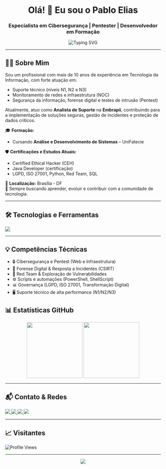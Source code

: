 <h1 align="center">Olá! 👋 Eu sou o Pablo Elias</h1>
<h3 align="center">Especialista em Cibersegurança | Pentester | Desenvolvedor em Formação</h3>

<p align="center">
  <img src="https://readme-typing-svg.herokuapp.com?font=Fira+Code&size=22&pause=1000&color=00F7FF&center=true&vCenter=true&width=700&lines=🔐+Cibersegurança+e+Pentest;🎓+ADS+em+andamento;🐍+Python+-+Java+-+Linux+-+ShellScript;🛡️+Red+Team+%7C+CSIRT+%7C+DFIR;👨‍💻+Sempre+aprendendo+e+compartilhando!" alt="Typing SVG" />
</p>

---

## 👨‍💼 Sobre Mim

Sou um profissional com mais de 10 anos de experiência em Tecnologia da Informação, com forte atuação em:

- Suporte técnico (níveis N1, N2 e N3)
- Monitoramento de redes e infraestrutura (NOC)
- Segurança da informação, forense digital e testes de intrusão (Pentest)

Atualmente, atuo como **Analista de Suporte** na **Embrapii**, contribuindo para a implementação de soluções seguras, gestão de incidentes e proteção de dados críticos.

🎓 **Formação:**  
- Cursando **Análise e Desenvolvimento de Sistemas** – UniFatecie

🛡️ **Certificações e Estudos Atuais:**  
- Certified Ethical Hacker (CEH)  
- Java Developer (certificação)  
- LGPD, ISO 27001, Python, Red Team, SQL

📍 **Localização:** Brasília - DF  
💬 Sempre buscando aprender, evoluir e contribuir com a comunidade de tecnologia.

---

## 🛠️ Tecnologias e Ferramentas

<p align="left">
  <img src="https://skillicons.dev/icons?i=python,java,linux,bash,powershell,html,css,git,windows,vscode,postgresql" />
</p>

---

## 💡 Competências Técnicas

- 🔒 Cibersegurança e Pentest (Web e Infraestrutura)
- 🧪 Forense Digital & Resposta a Incidentes (CSIRT)
- 🧠 Red Team & Exploração de Vulnerabilidades
- ⚙️ Scripts e automações (PowerShell, ShellScript)
- 📊 Governança (LGPD, ISO 27001, Transformação Digital)
- 🖥️ Suporte técnico de alta performance (N1/N2/N3)


## 📊 Estatísticas GitHub

<p align="center">
  <img height="180em" src="https://github-readme-stats.vercel.app/api?username=pabloluisportelaelias&show_icons=true&theme=tokyonight" />
  <img height="180em" src="https://github-readme-stats.vercel.app/api/top-langs/?username=pabloluisportelaelias&layout=compact&theme=tokyonight" />
</p>

---

## 📬 Contato & Redes

<p align="left">
  <a href="mailto:pablolpe1228@gmail.com">
    <img src="https://img.shields.io/badge/Email-pablolpe1228@gmail.com-red?style=for-the-badge&logo=gmail&logoColor=white" />
  </a>
  <a href="https://www.linkedin.com/in/pablo-elias-155011209">
    <img src="https://img.shields.io/badge/LinkedIn-Pablo Elias-0077B5?style=for-the-badge&logo=linkedin&logoColor=white" />
  </a>
  <a href="https://instagram.com/pablolpe">
    <img src="https://img.shields.io/badge/Instagram-@pablolpe-E4405F?style=for-the-badge&logo=instagram&logoColor=white" />
  </a>
  <img src="https://img.shields.io/badge/WhatsApp-(61)%2099374--2004-25D366?style=for-the-badge&logo=whatsapp&logoColor=white" />
</p>

---

## 📈 Visitantes

<p align="left">
  <img src="https://komarev.com/ghpvc/?username=pabloluisportelaelias&color=green" alt="Profile Views" />
</p>

---

<p align="center">
  <img src="https://capsule-render.vercel.app/api?type=waving&color=00BFFF&height=120&section=footer"/>
</p>
